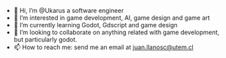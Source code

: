 - 👋 Hi, I’m @Ukarus a software engineer
- 👀 I’m interested in game development, AI, game design and game art
- 🌱 I’m currently learning Godot, Gdscript and game design
- 💞️ I’m looking to collaborate on anything related with game development, but particularly godot.
- 📫 How to reach me: send me an email at juan.llanosc@utem.cl

<!---
Ukarus/Ukarus is a ✨ special ✨ repository because its `README.md` (this file) appears on your GitHub profile.
You can click the Preview link to take a look at your changes.
--->
